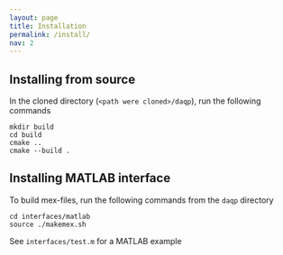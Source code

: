 ```yaml
---
layout: page
title: Installation
permalink: /install/
nav: 2 
---
```


## Installing from source 
In the cloned directory (`<path were cloned>/daqp`), run the following commands

```
mkdir build
cd build
cmake ..
cmake --build .
```

## Installing MATLAB interface
To build mex-files, run the following commands from the `daqp` directory
```
cd interfaces/matlab
source ./makemex.sh 
```
See `interfaces/test.m` for a MATLAB example 
